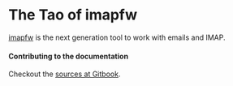 # The Tao of imapfw

[imapfw](http://imapfw.offlineimap.org) is the next generation tool to work with emails and IMAP.


#### Contributing to the documentation

Checkout the [sources at Gitbook](https://www.gitbook.com/book/offlineimap/imapfw-documentation/details).